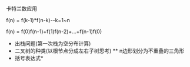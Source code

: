 卡特兰数应用

f(n) = f(k-1)*f(n-k)--k=1~n

f(n) = f(0)f(n-1)+f(1)f(n-2)+...+f(n-1)f(0)

* 出栈问题(第一次栈为空分布计算)
* 二叉树的种类(以根节点分成左右子树思考)
** n边形划分为不重叠的三角形
* 括号表达式*





